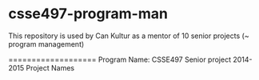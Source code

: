 csse497-program-man
===================

This repository is used by Can Kultur as a mentor of 10 senior projects (~ program management)

===================
Program Name: CSSE497 Senior project 2014-2015
Project Names
